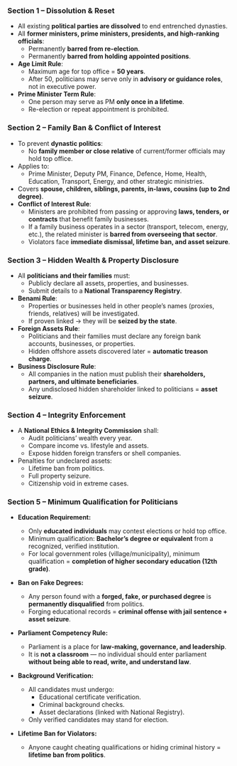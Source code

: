 ### **Section 1 – Dissolution & Reset**

- All existing **political parties are dissolved** to end entrenched dynasties.
- All **former ministers, prime ministers, presidents, and high-ranking officials**:
    - Permanently **barred from re-election**.
    - Permanently **barred from holding appointed positions**.
- **Age Limit Rule**:
    - Maximum age for top office = **50 years**.
    - After 50, politicians may serve only in **advisory or guidance roles**, not in executive power.
- **Prime Minister Term Rule**:
    - One person may serve as PM **only once in a lifetime**.
    - Re-election or repeat appointment is prohibited.
### **Section 2 – Family Ban & Conflict of Interest**

- To prevent **dynastic politics**:
    - No **family member or close relative** of current/former officials may hold top office.
- Applies to:
    - Prime Minister, Deputy PM, Finance, Defence, Home, Health, Education, Transport, Energy, and other strategic ministries.
- Covers **spouse, children, siblings, parents, in-laws, cousins (up to 2nd degree)**.
- **Conflict of Interest Rule**:
    - Ministers are prohibited from passing or approving **laws, tenders, or contracts** that benefit family businesses.
    - If a family business operates in a sector (transport, telecom, energy, etc.), the related minister is **barred from overseeing that sector**.
    - Violators face **immediate dismissal, lifetime ban, and asset seizure**.
### **Section 3 – Hidden Wealth & Property Disclosure**

- All **politicians and their families** must:
    - Publicly declare all assets, properties, and businesses.
    - Submit details to a **National Transparency Registry**.
- **Benami Rule**:
    - Properties or businesses held in other people’s names (proxies, friends, relatives) will be investigated.
    - If proven linked → they will be **seized by the state**.
- **Foreign Assets Rule**:
    - Politicians and their families must declare any foreign bank accounts, businesses, or properties.
    - Hidden offshore assets discovered later = **automatic treason charge**.
- **Business Disclosure Rule**:
    - All companies in the nation must publish their **shareholders, partners, and ultimate beneficiaries**.
    - Any undisclosed hidden shareholder linked to politicians = **asset seizure**.

### **Section 4 – Integrity Enforcement**

- A **National Ethics & Integrity Commission** shall:
    - Audit politicians’ wealth every year.
    - Compare income vs. lifestyle and assets.
    - Expose hidden foreign transfers or shell companies.
- Penalties for undeclared assets:
    - Lifetime ban from politics.
    - Full property seizure.
    - Citizenship void in extreme cases.
### **Section 5 – Minimum Qualification for Politicians**

- **Education Requirement:**
    - Only **educated individuals** may contest elections or hold top office.
    - Minimum qualification: **Bachelor’s degree or equivalent** from a recognized, verified institution.
    - For local government roles (village/municipality), minimum qualification = **completion of higher secondary education (12th grade)**.    
- **Ban on Fake Degrees:**
    - Any person found with a **forged, fake, or purchased degree** is **permanently disqualified** from politics.
    - Forging educational records = **criminal offense with jail sentence + asset seizure**.
- **Parliament Competency Rule:**
    - Parliament is a place for **law-making, governance, and leadership**.
    - It is **not a classroom** — no individual should enter parliament **without being able to read, write, and understand law**.
- **Background Verification:**
    - All candidates must undergo:
        - Educational certificate verification.
        - Criminal background checks.
        - Asset declarations (linked with National Registry).
    - Only verified candidates may stand for election.
        
- **Lifetime Ban for Violators:**
    - Anyone caught cheating qualifications or hiding criminal history = **lifetime ban from politics**.



